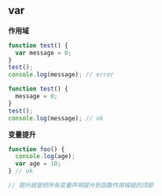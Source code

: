 ## var

**作用域**

```javascript
function test() {
  var message = 0;
}
test();
console.log(message); // error
```

```javascript
function test() {
  message = 0;
}
test();
console.log(message); // ok
```



**变量提升**

```javascript
function foo() {
  console.log(age);
  var age = 10;
} // ok

// 提升就是把所有变量声明提升到函数作用域链的顶部
```

